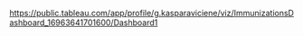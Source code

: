 https://public.tableau.com/app/profile/g.kasparaviciene/viz/ImmunizationsDashboard_16963641701600/Dashboard1

